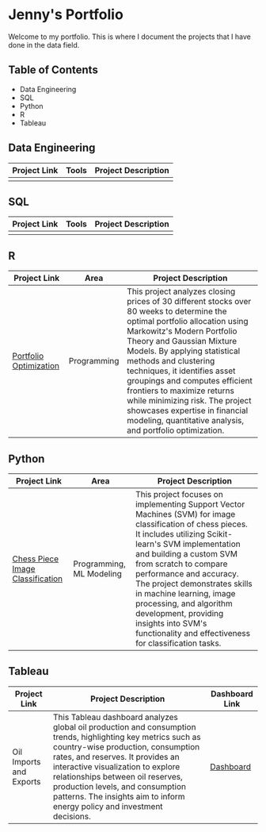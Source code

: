 # Jenny's Portfolio
Welcome to my portfolio. This is where I document the projects that I have done in the data field.

## Table of Contents
- Data Engineering
- SQL
- Python
- R
- Tableau

## Data Engineering
Project Link | Tools | Project Description 
--- | --- | --- | 
 |  |  |
 
## SQL
Project Link | Tools | Project Description 
--- | --- | --- | 
 |  |  |
 
## R
Project Link | Area | Project Description 
--- | --- | --- | 
[Portfolio Optimization](https://github.com/giangto1/portfolio_analysis) | Programming | This project analyzes closing prices of 30 different stocks over 80 weeks to determine the optimal portfolio allocation using Markowitz's Modern Portfolio Theory and Gaussian Mixture Models. By applying statistical methods and clustering techniques, it identifies asset groupings and computes efficient frontiers to maximize returns while minimizing risk. The project showcases expertise in financial modeling, quantitative analysis, and portfolio optimization. |
 
## Python
Project Link | Area | Project Description 
--- | --- | --- | 
[Chess Piece Image Classification](https://github.com/giangto1/5525Chess) | Programming, ML Modeling | This project focuses on implementing Support Vector Machines (SVM) for image classification of chess pieces. It includes utilizing Scikit-learn's SVM implementation and building a custom SVM from scratch to compare performance and accuracy. The project demonstrates skills in machine learning, image processing, and algorithm development, providing insights into SVM's functionality and effectiveness for classification tasks. |
 
## Tableau
Project Link | Project Description | Dashboard Link
--- | --- | --- | 
Oil Imports and Exports | This Tableau dashboard analyzes global oil production and consumption trends, highlighting key metrics such as country-wise production, consumption rates, and reserves. It provides an interactive visualization to explore relationships between oil reserves, production levels, and consumption patterns. The insights aim to inform energy policy and investment decisions. | [Dashboard](https://public.tableau.com/app/profile/giang.to/viz/oil_17356781135850/Dashboard1) |
 
